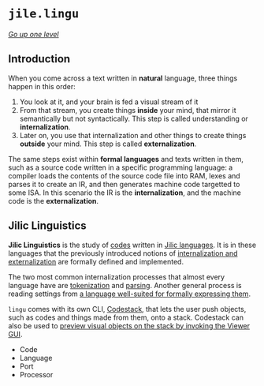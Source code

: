 # `jile.lingu`

[_Go up one level_](../readme.md)

## Introduction

When you come across a text written in **natural** language, three things happen in this order:

1. You look at it, and your brain is fed a visual stream of it
2. From that stream, you create things **inside** your mind, that mirror it semantically but not syntactically. This
   step is called understanding or **internalization**.
3. Later on, you use that internalization and other things to create things **outside** your mind. This step is
   called **externalization**.

The same steps exist within **formal languages** and texts written in them, such as a source code written in a specific
programming language: a compiler loads the contents of the source code file into RAM, lexes and parses it to create an
IR, and then generates machine code targetted to some ISA. In this scenario the IR is the **internalization**, and the
machine code is the **externalization**.

## Jilic Linguistics

**Jilic Linguistics** is the study of [codes](codes.md) written in [Jilic languages](languages.md). It is in these
languages that the previously introduced notions of [internalization and externalization]() are formally defined and
implemented.

The two most common internalization processes that almost every language have are [tokenization](tokenization.md)
and [parsing](grouping.md). Another general process is reading settings
from [a language well-suited for formally expressing them](formalized-settings.md).

`lingu` comes with its own CLI, [Codestack](codestack.md), that lets the user push objects, such as codes and things
made from them, onto a stack. Codestack can also be used
to [preview visual objects on the stack by invoking the Viewer GUI](../vis/readme.md).

- Code
- Language
- Port
- Processor

